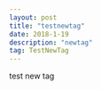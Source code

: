 ```yaml
---
layout: post
title: "testnewtag"
date: 2018-1-19 
description: "newtag"
tag: TestNewTag
---
```


test new tag